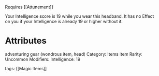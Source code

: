 Requires [[Attunement]]

Your Intelligence score is 19 while you wear this headband. It has no Effect on you if your Intelligence is already 19 or higher without it.

# Attributes
adventuring gear (wondrous item, head)
Category: Items
Item Rarity: Uncommon
Modifiers: Intelligence: 19


tags: [[Magic Items]]